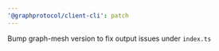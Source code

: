 ```yaml
---
'@graphprotocol/client-cli': patch
---
```


Bump graph-mesh version to fix output issues under `index.ts`
